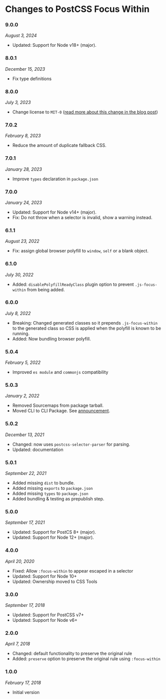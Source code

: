 # Changes to PostCSS Focus Within

### 9.0.0

_August 3, 2024_

- Updated: Support for Node v18+ (major).

### 8.0.1

_December 15, 2023_

- Fix type definitions

### 8.0.0

_July 3, 2023_

- Change license to `MIT-0` ([read more about this change in the blog post](https://preset-env.cssdb.org/blog/license-change/))

### 7.0.2

_February 8, 2023_

- Reduce the amount of duplicate fallback CSS.

### 7.0.1

_January 28, 2023_

- Improve `types` declaration in `package.json`

### 7.0.0

_January 24, 2023_

- Updated: Support for Node v14+ (major).
- Fix: Do not throw when a selector is invalid, show a warning instead.

### 6.1.1

_August 23, 2022_

- Fix: assign global browser polyfill to `window`, `self` or a blank object.

### 6.1.0

_July 30, 2022_

- Added: `disablePolyfillReadyClass` plugin option to prevent `.js-focus-within` from being added.

### 6.0.0

_July 8, 2022_

- Breaking: Changed generated classes so it prepends `.js-focus-within` to the
generated class so CSS is applied when the polyfill is known to be running.
- Added: Now bundling browser polyfill.

### 5.0.4

_February 5, 2022_

- Improved `es module` and `commonjs` compatibility

### 5.0.3

_January 2, 2022_

- Removed Sourcemaps from package tarball.
- Moved CLI to CLI Package. See [announcement](https://github.com/csstools/postcss-plugins/discussions/121).

### 5.0.2

_December 13, 2021_

- Changed: now uses `postcss-selector-parser` for parsing.
- Updated: documentation

### 5.0.1

_September 22, 2021_

- Added missing `dist` to bundle.
- Added missing `exports` to `package.json`
- Added missing `types` to `package.json`
- Added bundling & testing as prepublish step.

### 5.0.0

_September 17, 2021_

- Updated: Support for PostCS 8+ (major).
- Updated: Support for Node 12+ (major).

### 4.0.0

_April 20, 2020_

- Fixed: Allow `:focus-within` to appear escaped in a selector
- Updated: Support for Node 10+
- Updated: Ownership moved to CSS Tools

### 3.0.0

_September 17, 2018_

- Updated: Support for PostCSS v7+
- Updated: Support for Node v6+

### 2.0.0

_April 7, 2018_

- Changed: default functionality to preserve the original rule
- Added: `preserve` option to preserve the original rule using `:focus-within`

### 1.0.0

_February 17, 2018_

- Initial version
